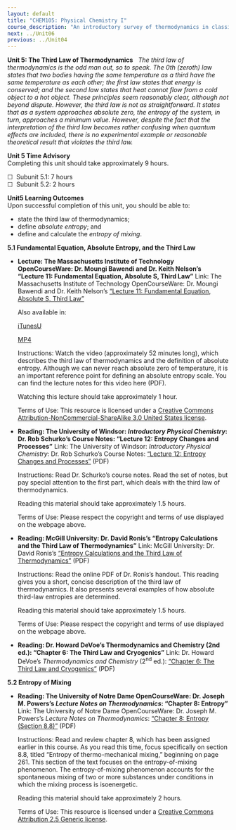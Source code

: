 ```yaml
---
layout: default
title: "CHEM105: Physical Chemistry I"
course_description: "An introductory survey of thermodynamics in classical mechanics systems. Topics include the first, second, and third laws of thermodynamics, energy, work, enthalpy, and entropy, spontaneity, chemical potential, equilibrium, phase changes, and chemical kinetics."
next: ../Unit06
previous: ../Unit04
---
```

**Unit 5: The Third Law of Thermodynamics** <span id="5"></span> 
*The third law of thermodynamics is the odd man out, so to speak. The
0th (zeroth) law states that two bodies having the same temperature as a
third have the same temperature as each other; the first law states that
energy is conserved; and the second law states that heat cannot flow
from a cold object to a hot object. These principles seem reasonably
clear, although not beyond dispute. However, the third law is not as
straightforward. It states that as a system approaches absolute zero,
the entropy of the system, in turn, approaches a minimum value. However,
despite the fact that the interpretation of the third law becomes rather
confusing when quantum effects are included, there is no experimental
example or reasonable theoretical result that violates the third law.*

**Unit 5 Time Advisory**  
Completing this unit should take approximately 9 hours.  
  
 ☐  Subunit 5.1: 7 hours  
 ☐  Subunit 5.2: 2 hours

**Unit5 Learning Outcomes**  
Upon successful completion of this unit, you should be able to:
-   state the third law of thermodynamics;
-   define *absolute entropy*; and
-   define and calculate the *entropy of mixing*.

**5.1 Fundamental Equation, Absolute Entropy, and the Third Law** <span
id="5.1"></span> 
-   **Lecture: The Massachusetts Institute of Technology OpenCourseWare:
    Dr. Moungi Bawendi and Dr. Keith Nelson’s “Lecture 11: Fundamental
    Equation, Absolute S, Third Law”**
    Link: The Massachusetts Institute of Technology OpenCourseWare: Dr.
    Moungi Bawendi and Dr. Keith Nelson’s [“Lecture 11: Fundamental
    Equation, Absolute S, Third
    Law”](http://ocw.mit.edu/courses/chemistry/5-60-thermodynamics-kinetics-spring-2008/video-lectures/lecture-11-fundamental-equation-absolute-s-third-law/)  
      
     Also available in:  

    [iTunesU](http://ocw.mit.edu/courses/chemistry/5-60-thermodynamics-kinetics-spring-2008/video-lectures/lecture-11-fundamental-equation-absolute-s-third-law/)  

    [MP4](http://ocw.mit.edu/courses/chemistry/5-60-thermodynamics-kinetics-spring-2008/video-lectures/lecture-11-fundamental-equation-absolute-s-third-law/)  
      
     Instructions: Watch the video (approximately 52 minutes long),
    which describes the third law of thermodynamics and the definition
    of absolute entropy. Although we can never reach absolute zero of
    temperature, it is an important reference point for defining an
    absolute entropy scale. You can find the lecture notes for this
    video here (PDF).  
      
     Watching this lecture should take approximately 1 hour.  
      
     Terms of Use: This resource is licensed under a [Creative Commons
    Attribution-NonCommercial-ShareAlike 3.0 United States
    license](http://creativecommons.org/licenses/by-nc-sa/3.0/us/).

-   **Reading: The University of Windsor: *Introductory Physical
    Chemistry*: Dr. Rob Schurko’s Course Notes: “Lecture 12: Entropy
    Changes and Processes”**
    Link: The University of Windsor: *Introductory Physical Chemistry*:
    Dr. Rob Schurko’s Course Notes: [“Lecture 12: Entropy Changes and
    Processes”](http://mutuslab.cs.uwindsor.ca/schurko/introphyschem/lectures/240_l12.pdf) (PDF)

      
     Instructions: Read Dr. Schurko’s course notes. Read the set of
    notes, but pay special attention to the first part, which deals with
    the third law of thermodynamics.  
      
     Reading this material should take approximately 1.5 hours.  
      
     Terms of Use: Please respect the copyright and terms of use
    displayed on the webpage above.

-   **Reading: McGill University: Dr. David Ronis’s “Entropy
    Calculations and the Third Law of Thermodynamics”**
    Link: McGill University: Dr. David Ronis’s [“Entropy Calculations
    and the Third Law of
    Thermodynamics”](http://ronispc.chem.mcgill.ca/ronis/chem223/entropy.pdf) (PDF)  
      
     Instructions: Read the online PDF of Dr. Ronis’s handout. This
    reading gives you a short, concise description of the third law of
    thermodynamics. It also presents several examples of how absolute
    third-law entropies are determined.  
      
     Reading this material should take approximately 1.5 hours.  
      
     Terms of Use: Please respect the copyright and terms of use
    displayed on the webpage above.

-   **Reading: Dr. Howard DeVoe’s Thermodynamics and Chemistry (2nd
    ed.): “Chapter 6: The Third Law and Cryogenics”**
    Link: Dr. Howard DeVoe’s *Thermodynamics and Chemistry*
    (2<sup>nd</sup> ed.): [“Chapter 6: The Third Law and
    Cryogenics”](http://www2.chem.umd.edu/thermobook/v4-screen.pdf) (PDF)

**5.2 Entropy of Mixing** <span id="5.2"></span> 
-   **Reading: The University of Notre Dame OpenCourseWare: Dr. Joseph
    M. Powers’s *Lecture Notes on Thermodynamics*: “Chapter 8:
    Entropy”**
    Link: The University of Notre Dame OpenCourseWare: Dr. Joseph M.
    Powers’s *Lecture Notes on Thermodynamics*: [“Chapter 8: Entropy
    (Section
    8.8)”](http://ocw.nd.edu/aerospace-and-mechanical-engineering/thermodynamics/eduCommons/aerospace-and-mechanical-engineering/thermodynamics/lectures/chapter-8) (PDF)  
      
     Instructions: Read and review chapter 8, which has been assigned
    earlier in this course. As you read this time, focus specifically on
    section 8.8, titled “Entropy of thermo-mechanical mixing,” beginning
    on page 261. This section of the text focuses on the
    entropy-of-mixing phenomenon. The entropy-of-mixing phenomenon
    accounts for the spontaneous mixing of two or more substances under
    conditions in which the mixing process is isoenergetic.  
      
     Reading this material should take approximately 2 hours.  
      
     Terms of Use: This resource is licensed under a [Creative Commons
    Attribution 2.5 Generic
    license](http://creativecommons.org/licenses/by/2.5/).


